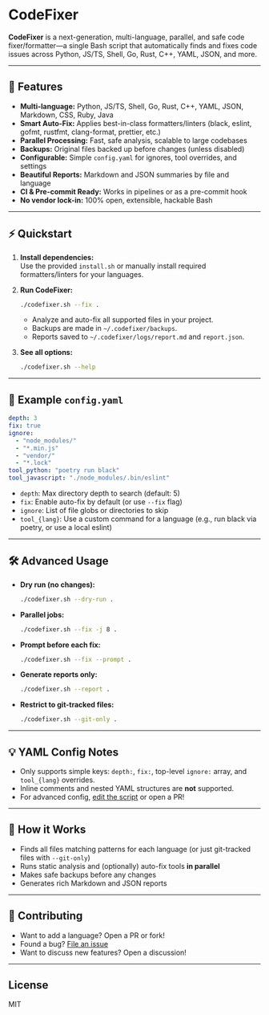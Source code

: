 # CodeFixer

**CodeFixer** is a next-generation, multi-language, parallel, and safe code fixer/formatter—a single Bash script that automatically finds and fixes code issues across Python, JS/TS, Shell, Go, Rust, C++, YAML, JSON, and more.

---

## 🚀 Features

- **Multi-language:** Python, JS/TS, Shell, Go, Rust, C++, YAML, JSON, Markdown, CSS, Ruby, Java
- **Smart Auto-Fix:** Applies best-in-class formatters/linters (black, eslint, gofmt, rustfmt, clang-format, prettier, etc.)
- **Parallel Processing:** Fast, safe analysis, scalable to large codebases
- **Backups:** Original files backed up before changes (unless disabled)
- **Configurable:** Simple `config.yaml` for ignores, tool overrides, and settings
- **Beautiful Reports:** Markdown and JSON summaries by file and language
- **CI & Pre-commit Ready:** Works in pipelines or as a pre-commit hook
- **No vendor lock-in:** 100% open, extensible, hackable Bash

---

## ⚡ Quickstart

1. **Install dependencies:**  
   Use the provided `install.sh` or manually install required formatters/linters for your languages.

2. **Run CodeFixer:**

   ```sh
   ./codefixer.sh --fix .
   ```

   - Analyze and auto-fix all supported files in your project.
   - Backups are made in `~/.codefixer/backups`.
   - Reports saved to `~/.codefixer/logs/report.md` and `report.json`.

3. **See all options:**

   ```sh
   ./codefixer.sh --help
   ```

---

## 🔧 Example `config.yaml`

```yaml
depth: 3
fix: true
ignore:
  - "node_modules/"
  - "*.min.js"
  - "vendor/"
  - "*.lock"
tool_python: "poetry run black"
tool_javascript: "./node_modules/.bin/eslint"
```

- `depth`: Max directory depth to search (default: 5)
- `fix`: Enable auto-fix by default (or use `--fix` flag)
- `ignore`: List of file globs or directories to skip
- `tool_{lang}`: Use a custom command for a language (e.g., run black via poetry, or use a local eslint)

---

## 🛠️ Advanced Usage

- **Dry run (no changes):**
  ```sh
  ./codefixer.sh --dry-run .
  ```
- **Parallel jobs:**
  ```sh
  ./codefixer.sh --fix -j 8 .
  ```
- **Prompt before each fix:**
  ```sh
  ./codefixer.sh --fix --prompt .
  ```
- **Generate reports only:**
  ```sh
  ./codefixer.sh --report .
  ```
- **Restrict to git-tracked files:**
  ```sh
  ./codefixer.sh --git-only .
  ```

---

## 💡 YAML Config Notes

- Only supports simple keys: `depth:`, `fix:`, top-level `ignore:` array, and `tool_{lang}` overrides.
- Inline comments and nested YAML structures are **not** supported.
- For advanced config, [edit the script](./codefixer.sh) or open a PR!

---

## 🧠 How it Works

- Finds all files matching patterns for each language (or just git-tracked files with `--git-only`)
- Runs static analysis and (optionally) auto-fix tools **in parallel**
- Makes safe backups before any changes
- Generates rich Markdown and JSON reports

---

## 🫶 Contributing

- Want to add a language? Open a PR or fork!
- Found a bug? [File an issue](https://github.com/yourrepo/yourproject/issues)
- Want to discuss new features? Open a discussion!

---

## License

MIT
